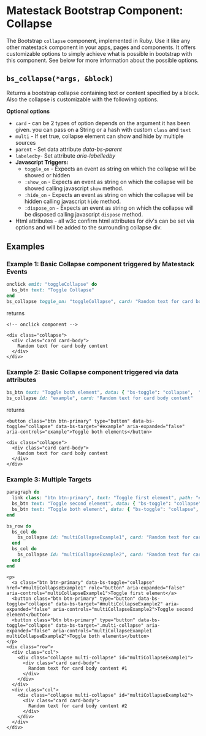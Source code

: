 # Matestack Bootstrap Component: Collapse

The Bootstrap `collapse` component, implemented in Ruby. Use it like any other matestack component in your apps, pages and components. It offers customizable options to simply achieve what is possible in bootstrap with this component. See below for more information about the possible options.

## `bs_collapse(*args, &block)`

Returns a bootstrap collapse containing text or content specified by a block. Also the collapse is customizable with the following options.

**Optional options**

* `card` - can be 2 types of option depends on the argument it has been given. you can pass on a String or a hash with custom `class` and `text`
* `multi` - If set true, collapse element can show and hide by multiple sources
* `parent` - Set data attribute _data-bs-parent_
* `labeledby`- Set attribute _aria-labelledby_
* **Javascript Triggers:**
  * `toggle_on` - Expects an event as string on which the collapse will be showed or hidden
  * `:show_on` - Expects an event as string on which the collapse will be showed calling javascript `show` method.
  * `:hide_on` - Expects an event as string on which the collapse will be hidden calling javascript `hide` method.
  * `:dispose_on` - Expects an event as string on which the collapse will be disposed calling javascript `dispose` method.
* Html attributes - all w3c confirm html attributes for div's can be set via options and will be added to the surrounding collapse div.

## Examples

### Example 1: Basic Collapse component triggered by Matestack Events

```ruby
onclick emit: "toggleCollapse" do
  bs_btn text: "Toggle Collapse"
end
bs_collapse toggle_on: "toggleCollapse", card: "Random text for card body content"
```

returns

```markup
<!-- onclick component -->

<div class="collapse">
  <div class="card card-body">
    Random text for card body content
  </div>
</div>
```

### Example 2: Basic Collapse component triggered via data attributes

```ruby
bs_btn text: "Toggle both element", data: { "bs-toggle": "collapse",  "bs-target": "#example" }, attributes: { 'aria-expanded': "false", 'aria-controls': "example" }
bs_collapse id: "example", card: "Random text for card body content"
```

returns

```markup
<button class="btn btn-primary" type="button" data-bs-toggle="collapse" data-bs-target="#example" aria-expanded="false" aria-controls="example">Toggle both elements</button>

<div class="collapse">
  <div class="card card-body">
    Random text for card body content
  </div>
</div>
```

### Example 3: Multiple Targets

```ruby
paragraph do
  link class: "btn btn-primary", text: "Toggle first element", path: "#multiCollapseExample1", data: { "bs-toggle": "collapse" }, attributes: { 'aria-expanded': "false", 'aria-controls': "multiCollapseExample1", 'role': "button" }
  bs_btn text: "Toggle second element", data: { "bs-toggle": "collapse",  "bs-target": "#multiCollapseExample2" }, attributes: { 'aria-expanded': "false", 'aria-controls': "multiCollapseExample2" }
  bs_btn text: "Toggle both element", data: { "bs-toggle": "collapse",  "bs-target": ".multi-collapse" }, attributes: { 'aria-expanded': "false", 'aria-controls': "multiCollapseExample1 multiCollapseExample2" }
end

bs_row do
  bs_col do
    bs_collapse id: "multiCollapseExample1", card: "Random text for card body content #1", multi: true
  end
  bs_col do
    bs_collapse id: "multiCollapseExample2", card: "Random text for card body content #2", multi: true
  end
end
```

```markup
<p>
  <a class="btn btn-primary" data-bs-toggle="collapse" href="#multiCollapseExample1" role="button" aria-expanded="false" aria-controls="multiCollapseExample1">Toggle first element</a>
  <button class="btn btn-primary" type="button" data-bs-toggle="collapse" data-bs-target="#multiCollapseExample2" aria-expanded="false" aria-controls="multiCollapseExample2">Toggle second element</button>
  <button class="btn btn-primary" type="button" data-bs-toggle="collapse" data-bs-target=".multi-collapse" aria-expanded="false" aria-controls="multiCollapseExample1 multiCollapseExample2">Toggle both elements</button>
</p>
<div class="row">
  <div class="col">
    <div class="collapse multi-collapse" id="multiCollapseExample1">
      <div class="card card-body">
        Random text for card body content #1
      </div>
    </div>
  </div>
  <div class="col">
    <div class="collapse multi-collapse" id="multiCollapseExample2">
      <div class="card card-body">
        Random text for card body content #2
      </div>
    </div>
  </div>
</div>
```
